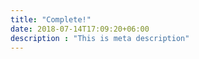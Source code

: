 ```yaml
---
title: "Complete!"
date: 2018-07-14T17:09:20+06:00
description : "This is meta description"
---
```


